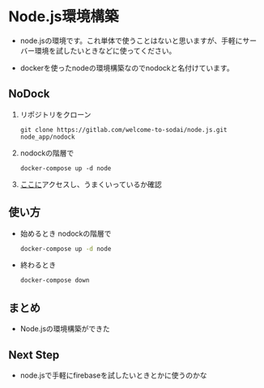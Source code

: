 # Node.js環境構築

- node.jsの環境です。これ単体で使うことはないと思いますが、手軽にサーバー環境を試したいときなどに使ってください。

- dockerを使ったnodeの環境構築なのでnodockと名付けています。


## NoDock

1. リポジトリをクローン

   ```
   git clone https://gitlab.com/welcome-to-sodai/node.js.git node_app/nodock
   ```

2. nodockの階層で

   ```
   docker-compose up -d node
   ```

3. [ここに](http://localhost:3000)アクセスし、うまくいっているか確認


## 使い方

- 始めるとき nodockの階層で
   ```bash
   docker-compose up -d node
   ```
- 終わるとき
   ```bash
   docker-compose down
   ```

## まとめ

- Node.jsの環境構築ができた

## Next Step

- node.jsで手軽にfirebaseを試したいときとかに使うのかな

   
